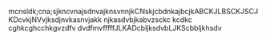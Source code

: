 mcnsldk;cna;sjkncvnajsdnvajknsvnnjkCNskjcbdnkajbcjkABCKJLBSCKJSCJKDcvkjNVvjksdjnvkasnvjakk njkasdvbjkabvzsckc kcdkc cghkcghcchkgvzdfv dvdfmvfffffJLKADcbljksdvbLJKScbbljkhsdv
